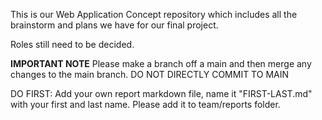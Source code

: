 This is our Web Application Concept repository which includes all the brainstorm
and plans we have for our final project.

Roles still need to be decided.

**IMPORTANT NOTE** 
Please make a branch off a main and then merge any changes to the main branch.
DO NOT DIRECTLY COMMIT TO MAIN

DO FIRST: Add your own report markdown file, name it "FIRST-LAST.md" with your first and last name.
Please add it to team/reports folder.
